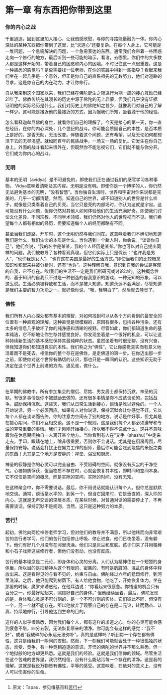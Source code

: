 # 第一章 有东西把你带到这里
### 你的内心之战

千里迢迢，回到这里加入接心，让我倍感欣慰，与你的寻路能量融为一体。你内心深处的某种东西把你带到了这里，比“求道心”还要复杂。在每个人身上，它可能是一堆问题，一个急需解决的问题，一个急需表达的东西。通常我们会带着一些困惑走向一个修行的地方，最后听到一些可能的暗示，看谁，去哪里。你们中的大多数人都是这样开始的，带着自己的困惑和内心的困境。不时记住这一点很重要。这是一种熟悉的感觉吗？是否需要找一位老师，在你的实践中得到一些指导？看起来我们坐在一起几乎是一个意外，但正是你自己的直系祖先的无数努力，他们对道路的寻求，这是你自己的内在动力，才让你修行。

自从我来到这个国家以来，我们已经在佛陀诞生之际进行为期一周的接心互动已经21年了。佛教传统在其漫长的历史中源于佛陀的无上启蒙，但我们几乎没有证据证明他的实际经历是什么。我们对历史上的佛陀知之甚少，就像我们对自己的了解一样少。这可能是接近他的最接近的方式，因为据我们所知，坐着源于他的经验。

怎么看释迦牟尼佛的身世，就看你们自己的理解了。今天是接心的第一天，你一直在经历，在你的内心深处，几个世纪的战斗。你可能会质疑自己的本性，是否本质上是好的，是否无助，无法改变。伴随着这个问题，还有希望，以及无论如何都想活下去的无尽渴望。就如同百年的民族战争，一场又一场的复仇。它发生在你自己身上。外面的战斗看起来很外在，但既然你不能忽视它们，它们就不能与你分开。它们成为你内心的战斗。

### 无明
基本的无明（avidya）是不可避免的，即使我们正在通过我们的感官学习各种事物。 Vidya意味着清晰及其内容。无明是没有明。即使你是一个博学的人，你仍然无法避免基本的无明，“没有智慧”。当你独自生活时，世界和宇宙对你来说都是完美的，几乎一切都清楚。然而，知道自己的世界，却不知道别人的世界是什么样子，就像是贝类看着自己的贝壳。当它只是壳的内部场时，你认为这就是宇宙。这可能没有什么问题，但你仍然对其他人如何体验他们的生活充满好奇。即使我们讨论文化差异、不同宗教、不同学术领域，我们仍然对他人的世界视而不见。我们希望每个人都有相似的经历，但要知道每个人的经历都略有不同。

甚至当我们走路、开车时，这个无明仍然与我们同在。这意味着我们不确切地知道我们是什么，我们生命的本质是什么。当你遇到一个新人时，你会说，“谈谈你自己”，他们会说，“我的名字是某某，我的个人经历是某某。”你也可以对自己提出同样的问题。我们被教导了各种客观真理，但它们实际上只是假设：“也许我是男人”、“也许我是女人”、“也许这在美国是最好的生活方式。”即使当我们的比较概念知识堆积起来并被分析时，还有“也许”。这种理解自我、意识到自我的尝试是客观的自我，它不存在。唉!我们的生活不一定是我们所研究或讨论过的。这种概念性的、基于知识的自我只不过是一种创造的自我意识的游戏，一种无知的形象，可以这么说。生活必须被释放和生活，而不是被人知道。知道永远不会满足，尽管知道是我们主要的智力功能之一。就好像你说，“哦，我明白了”，然后就去睡觉了。

### 佛性

我们所有人内心深处都有基本的理智，对如何找到可以从各个方向看到的最安全的位置有一种直观的理解。这种直觉是很模糊的，原因有很多，包括各种污染，还有太多的信息几乎破坏了你的纯净感和清晰的视野。尽管如此，你们都知道生命的基本纯洁，它不断地让你生存并感觉良好。你发现坐着是一个很好的机会，可以让这种持续新生活的基本感觉保持其最纯粹的状态。虽然坐着有时很无聊，没有兴奋，但我知道你们都知道真实的本性。我们称之为“佛性”，它让你感觉真实而有意义地活着而不是死去。相信你的整个存在是佛性，是走佛道的第一步。在你迈出那一步之前，即使你对这个世界有确切的认识，那也只是一瞬间的认识。这些知识无助于决定在这个世界上前进的方向，遇见谁，做什么。

### 沉默
在早期的佛教中，所有参加集会的僧侣、尼姑、男女居士都保持沉默，神圣的沉默。有很多事情是你不被鼓励去做的，还有很多事情是你不应该谈论的，包括战争。鼓励保持沉默。这些天，我们从日常生活到接心，谈话是难以避免的。一个人开始说话，另一个必须回应。如果有人对你说话，保持沉默会让你感觉不好。它以每个人都在谈论而告终。你的注意力空间去了别的地方。说话是件好事，但尤其是在接心期间，你们不互相交谈。这不是一个规则，这是我们每个人都必须遵守和专注的非常重要的事情。我们才刚刚开始接心，所以我不得不说点什么。这并不意味着你在休息期间独自一人离开某个地方。当你看到有人在“叉手（shashu）”中走来走去，手印，眼睛在地上，除非很重要，否则你不会说话。尤其是在厨房周围，尽量保持安静。说话会打扰正在努力工作的厨师，最后你可能会吃到烧焦的米饭之类的东西！尤其是三个地方是安静的：禅堂、浴室和厨房。

神圣的寂静是你的心灵可以完全自由、不受阻碍的空间。就像没有灰尘的干净空气。心被物质俘获，但当物质不存在时，心就会恢复其本性，即时间和空间本身。它不仅仅是空间的概念，而是实际的空间，实际的时间，没有无知。

在这种聚会中，你不需要说话。最后，你不用说话就能认识每个人。但你总是默默地交谈。通常，谈话是水平的，到另一个，但当它回来时，它是垂直的，深入你的内心。这就是无声交谈的深层本质。在某些时候，对普通对话的需要停止了，不再需要谈话。保持沉默不是规则，当然，这只是这种努力的本质。

### 苦行[^1]
起初，佛陀向两位禅修老师学习，但对他们的教导并不满意，所以他转而向非常艰苦的苦行者学习。他们的苦行包括停止呼吸、停止进食。他们日夜坐着，没有躺下。他们有好几个月没有在河里洗澡。他们只是灰尘和皮肤。孩子们来了并用棍棒和小石子戏弄这些修行者，但他们没有动，也没有反应。

苦行的基本理念是二元论，即身体和心灵的分离。人们认为精神住在一个短暂的身体里，所以目的是把精神从这个有限的、密集的、有时是肮脏的、混乱的身体中释放出来。这是看得见的与看不见的，约束与自由。佛陀经过六年的猛烈修行，到河里洗澡。之后，他只能爬到树荫下。有人给他食物，他吃了，开始恢复体力。坐在那里的时候，魔罗来诱惑他，在他耳边说：“你看起来很疲惫。你悟道的机会只有百分之一。你最好站起来，照顾好自己的身体。” 但他继续坐着。最后，佛陀发现的是，身体和心灵是不可分割的，是一个不可分割的实体。它们彼此不同，但没有一个，另一个就不能存在。所以他放弃了观察自己的存在是二元论，转而勤奋、认真、持续地修行，引导他达到生命的目的。

这样的人似乎很熟悉，因为我们每个人，都有这样的求道之心。你的心灵可能会感到疲惫不堪，四分五裂，无法恢复原来的清净。你可能会有这样的感觉：“我不好”，或者“我破碎的心永远无法弥补”。真的是这样吗？听到每一个存在都有佛性，这只是给我们一瞬间的安慰。然而，下一刻我们可能就会处于一种很孤独的状态，难受、竞争，有一种竞相追逐的意识。开悟的佛陀的世界并不那么熟悉，但一个地狱般的地方却更熟悉。这就是我们的经验。这就是我们信仰的领域。尽管生活在这个苦难的世界里，我仍然相信，没有什么能玷污每一个存在的清净。这是我的理解。这就是我说万物皆有佛性，平等的感受。这意味着，在绝对的意义上，没有人可以伤害你的生命。

[^1]: 原文：Tapas，参见维基百科[苦行](https://zh.m.wikipedia.org/zh/%E8%8B%A6%E8%A1%8C)
